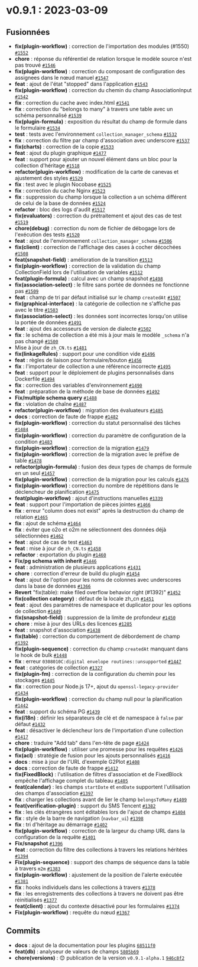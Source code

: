# v0.9.1 : 2023-03-09

## Fusionnées

- **fix(plugin-workflow)** : correction de l'importation des modules (#1550) [`#1552`](https://github.com/nocobase/nocobase/pull/1552)
- **chore** : réponse du référentiel de relation lorsque le modèle source n'est pas trouvé [`#1546`](https://github.com/nocobase/nocobase/pull/1546)
- **fix(plugin-workflow)** : correction du composant de configuration des assignees dans le nœud manuel [`#1547`](https://github.com/nocobase/nocobase/pull/1547)
- **feat** : ajout de l'état "stopped" dans l'application [`#1543`](https://github.com/nocobase/nocobase/pull/1543)
- **fix(plugin-workflow)** : correction du chemin du champ AssociationInput [`#1542`](https://github.com/nocobase/nocobase/pull/1542)
- **fix** : correction du cache avec index.html [`#1541`](https://github.com/nocobase/nocobase/pull/1541)
- **fix** : correction du "belongs to many" à travers une table avec un schéma personnalisé [`#1539`](https://github.com/nocobase/nocobase/pull/1539)
- **fix(plugin-formula)** : exposition du résultat du champ de formule dans le formulaire [`#1534`](https://github.com/nocobase/nocobase/pull/1534)
- **test** : tests avec l'environnement `collection_manager_schema` [`#1532`](https://github.com/nocobase/nocobase/pull/1532)
- **fix** : correction du filtre par champ d'association avec underscore [`#1537`](https://github.com/nocobase/nocobase/pull/1537)
- **fix(charts)** : correction de la copie [`#1533`](https://github.com/nocobase/nocobase/pull/1533)
- **feat** : ajout du plugin graphique [`#1477`](https://github.com/nocobase/nocobase/pull/1477)
- **feat** : support pour ajouter un nouvel élément dans un bloc pour la collection d'héritage [`#1518`](https://github.com/nocobase/nocobase/pull/1518)
- **refactor(plugin-workflow)** : modification de la carte de canevas et ajustement des styles [`#1529`](https://github.com/nocobase/nocobase/pull/1529)
- **fix** : test avec le plugin Nocobase [`#1525`](https://github.com/nocobase/nocobase/pull/1525)
- **fix** : correction du cache Nginx [`#1523`](https://github.com/nocobase/nocobase/pull/1523)
- **fix** : suppression du champ lorsque la collection a un schéma différent de celui de la base de données [`#1524`](https://github.com/nocobase/nocobase/pull/1524)
- **refactor** : bloc des logs d'audit [`#1517`](https://github.com/nocobase/nocobase/pull/1517)
- **fix(evaluators)** : correction du prétraitement et ajout des cas de test [`#1519`](https://github.com/nocobase/nocobase/pull/1519)
- **chore(debug)** : correction du nom de fichier de débogage lors de l'exécution des tests [`#1520`](https://github.com/nocobase/nocobase/pull/1520)
- **feat** : ajout de l'environnement `collection_manager_schema` [`#1506`](https://github.com/nocobase/nocobase/pull/1506)
- **fix(client)** : correction de l'affichage des cases à cocher décochées [`#1508`](https://github.com/nocobase/nocobase/pull/1508)
- **feat(snapshot-field)** : amélioration de la transition [`#1513`](https://github.com/nocobase/nocobase/pull/1513)
- **fix(plugin-workflow)** : correction de la validation du champ CollectionField lors de l'utilisation de variables [`#1512`](https://github.com/nocobase/nocobase/pull/1512)
- **feat(plugin-formula)** : calcul avec un champ snapshot [`#1498`](https://github.com/nocobase/nocobase/pull/1498)
- **fix(association-select)** : le filtre sans portée de données ne fonctionne pas [`#1509`](https://github.com/nocobase/nocobase/pull/1509)
- **feat** : champ de tri par défaut initialisé sur le champ `createdAt` [`#1507`](https://github.com/nocobase/nocobase/pull/1507)
- **fix(graphical-interface)** : la catégorie de collection ne s'affiche pas avec le titre [`#1503`](https://github.com/nocobase/nocobase/pull/1503)
- **fix(association-select)** : les données sont incorrectes lorsqu'on utilise la portée de données [`#1491`](https://github.com/nocobase/nocobase/pull/1491)
- **feat** : ajout des accesseurs de version de dialecte [`#1502`](https://github.com/nocobase/nocobase/pull/1502)
- **fix** : le schéma de collection a été mis à jour mais le modèle `_schema` n'a pas changé [`#1500`](https://github.com/nocobase/nocobase/pull/1500)
- Mise à jour de `zh_CN.ts` [`#1481`](https://github.com/nocobase/nocobase/pull/1481)
- **fix(linkageRules)** : support pour une condition vide [`#1496`](https://github.com/nocobase/nocobase/pull/1496)
- **feat** : règles de liaison pour formulaire/bouton [`#1456`](https://github.com/nocobase/nocobase/pull/1456)
- **fix** : l'importateur de collection a une référence incorrecte [`#1495`](https://github.com/nocobase/nocobase/pull/1495)
- **feat** : support pour le déploiement de plugins personnalisés dans Dockerfile [`#1494`](https://github.com/nocobase/nocobase/pull/1494)
- **fix** : correction des variables d'environnement [`#1490`](https://github.com/nocobase/nocobase/pull/1490)
- **feat** : préparation de la méthode de base de données [`#1492`](https://github.com/nocobase/nocobase/pull/1492)
- **Fix/multiple schema query** [`#1488`](https://github.com/nocobase/nocobase/pull/1488)
- **fix** : violation de chaîne [`#1487`](https://github.com/nocobase/nocobase/pull/1487)
- **refactor(plugin-workflow)** : migration des évaluateurs [`#1485`](https://github.com/nocobase/nocobase/pull/1485)
- **docs** : correction de faute de frappe [`#1482`](https://github.com/nocobase/nocobase/pull/1482)
- **fix(plugin-workflow)** : correction du statut personnalisé des tâches [`#1484`](https://github.com/nocobase/nocobase/pull/1484)
- **fix(plugin-workflow)** : correction du paramètre de configuration de la condition [`#1483`](https://github.com/nocobase/nocobase/pull/1483)
- **fix(plugin-workflow)** : correction de la migration [`#1479`](https://github.com/nocobase/nocobase/pull/1479)
- **fix(plugin-workflow)** : correction de la migration avec le préfixe de table [`#1478`](https://github.com/nocobase/nocobase/pull/1478)
- **refactor(plugin-formula)** : fusion des deux types de champs de formule en un seul [`#1457`](https://github.com/nocobase/nocobase/pull/1457)
- **fix(plugin-workflow)** : correction de la migration pour les calculs [`#1476`](https://github.com/nocobase/nocobase/pull/1476)
- **fix(plugin-workflow)** : correction du nombre de répétitions dans le déclencheur de planification [`#1475`](https://github.com/nocobase/nocobase/pull/1475)
- **feat(plugin-workflow)** : ajout d'instructions manuelles [`#1339`](https://github.com/nocobase/nocobase/pull/1339)
- **feat** : support pour l'importation de pièces jointes [`#1466`](https://github.com/nocobase/nocobase/pull/1466)
- **fix** : erreur "column does not exist" après la destruction du champ de relation [`#1465`](https://github.com/nocobase/nocobase/pull/1465)
- **fix** : ajout de schéma [`#1464`](https://github.com/nocobase/nocobase/pull/1464)
- **fix** : éviter que o2o et o2m ne sélectionnent des données déjà sélectionnées [`#1462`](https://github.com/nocobase/nocobase/pull/1462)
- **feat** : ajout de cas de test [`#1463`](https://github.com/nocobase/nocobase/pull/1463)
- **feat** : mise à jour de `zh_CN.ts` [`#1458`](https://github.com/nocobase/nocobase/pull/1458)
- **refactor** : exportation du plugin [`#1460`](https://github.com/nocobase/nocobase/pull/1460)
- **Fix/pg schema with inherit** [`#1446`](https://github.com/nocobase/nocobase/pull/1446)
- **feat** : administration de plusieurs applications [`#1431`](https://github.com/nocobase/nocobase/pull/1431)
- **chore** : correction d'erreur de build du plugin [`#1454`](https://github.com/nocobase/nocobase/pull/1454)
- **feat** : ajout de l'option pour les noms de colonnes avec underscores dans la base de données [`#1366`](https://github.com/nocobase/nocobase/pull/1366)
- **Revert** "fix(table): make filed overflow behavior right (#1392)" [`#1452`](https://github.com/nocobase/nocobase/pull/1452)
- **fix(collection category)** : défaut de la locale zh_cn [`#1451`](https://github.com/nocobase/nocobase/pull/1451)
- **feat** : ajout des paramètres de namespace et duplicator pour les options de collection [`#1449`](https://github.com/nocobase/nocobase/pull/1449)
- **fix(snapshot-field)** : suppression de la limite de profondeur [`#1450`](https://github.com/nocobase/nocobase/pull/1450)
- **chore** : mise à jour des URLs des licences [`#1285`](https://github.com/nocobase/nocobase/pull/1285)
- **feat** : snapshot d'association [`#1438`](https://github.com/nocobase/nocobase/pull/1438)
- **fix(table)** : correction du comportement de débordement de champ [`#1392`](https://github.com/nocobase/nocobase/pull/1392)
- **fix(plugin-sequence)** : correction du champ `createdAt` manquant dans le hook de bulk [`#1448`](https://github.com/nocobase/nocobase/pull/1448)
- **fix** : erreur `0308010C:digital envelope routines::unsupported` [`#1447`](https://github.com/nocobase/nocobase/pull/1447)
- **feat** : catégories de collection [`#1327`](https://github.com/nocobase/nocobase/pull/1327)
- **fix(plugin-fm)** : correction de la configuration du chemin pour les stockages [`#1445`](https://github.com/nocobase/nocobase/pull/1445)
- **fix** : correction pour Node.js 17+, ajout du `openssl-legacy-provider` [`#1434`](https://github.com/nocobase/nocobase/pull/1434)
- **fix(plugin-workflow)** : correction du champ null pour la planification [`#1442`](https://github.com/nocobase/nocobase/pull/1442)
- **feat** : support du schéma PG [`#1439`](https://github.com/nocobase/nocobase/pull/1439)
- **fix(i18n)** : définir les séparateurs de clé et de namespace à `false` par défaut [`#1432`](https://github.com/nocobase/nocobase/pull/1432)
- **feat** : désactiver le déclencheur lors de l'importation d'une collection [`#1417`](https://github.com/nocobase/nocobase/pull/1417)
- **chore** : traduire "Add tab" dans l'en-tête de page [`#1424`](https://github.com/nocobase/nocobase/pull/1424)
- **fix(plugin-workflow)** : utiliser une promesse pour les requêtes [`#1426`](https://github.com/nocobase/nocobase/pull/1426)
- **fix(acl)** : stratégie de fusion pour les ajouts personnalisés [`#1416`](https://github.com/nocobase/nocobase/pull/1416)
- **docs** : mise à jour de l'URL d'exemple G2Plot [`#1408`](https://github.com/nocobase/nocobase/pull/1408)
- **docs** : correction de faute de frappe [`#1412`](https://github.com/nocobase/nocobase/pull/1412)
- **fix(FixedBlock)** : l'utilisation de filtres d'association et de FixedBlock empêche l'affichage complet du tableau [`#1405`](https://github.com/nocobase/nocobase/pull/1405)
- **feat(calendar)** : les champs `startDate` et `endDate` supportent l'utilisation des champs d'association [`#1397`](https://github.com/nocobase/nocobase/pull/1397)
- **fix** : charger les collections avant de lier le champ `belongsToMany` [`#1409`](https://github.com/nocobase/nocobase/pull/1409)
- **feat(verification-plugin)** : support du SMS Tencent [`#1382`](https://github.com/nocobase/nocobase/pull/1382)
- **fix** : les clés étrangères sont éditables lors de l'ajout de champs [`#1404`](https://github.com/nocobase/nocobase/pull/1404)
- **fix** : style de la barre de navigation (`navbar_ui`) [`#1398`](https://github.com/nocobase/nocobase/pull/1398)
- **fix** : tri d'héritage au démarrage [`#1402`](https://github.com/nocobase/nocobase/pull/1402)
- **fix(plugin-workflow)** : correction de la largeur du champ URL dans la configuration de la requête [`#1401`](https://github.com/nocobase/nocobase/pull/1401)
- **Fix/snapshot** [`#1396`](https://github.com/nocobase/nocobase/pull/1396)
- **feat** : correction du filtre des collections à travers les relations héritées [`#1394`](https://github.com/nocobase/nocobase/pull/1394)
- **Fix(plugin-sequence)** : support des champs de séquence dans la table à travers `m2m` [`#1383`](https://github.com/nocobase/nocobase/pull/1383)
- **fix(plugin-workflow)** : ajustement de la position de l'alerte exécutée [`#1381`](https://github.com/nocobase/nocobase/pull/1381)
- **fix** : hooks individuels dans les collections à travers [`#1378`](https://github.com/nocobase/nocobase/pull/1378)
- **fix** : les enregistrements des collections à travers ne doivent pas être réinitialisés [`#1377`](https://github.com/nocobase/nocobase/pull/1377)
- **feat(client)** : ajout du contexte désactivé pour les formulaires [`#1374`](https://github.com/nocobase/nocobase/pull/1374)
- **Fix(plugin-workflow)** : requête du nœud [`#1367`](https://github.com/nocobase/nocobase/pull/1367)

## Commits
- **docs** : ajout de la documentation pour les plugins [`68511f0`](https://github.com/nocobase/nocobase/commit/68511f05bc7dbca49e0ab95eb868a193a3502d71)
- **feat(db)** : analyseur de valeurs de champs [`5805b69`](https://github.com/nocobase/nocobase/commit/5805b69455532ad643e9c87831da985d41bc5d6d)
- **chore(versions)** : 😊 publication de la version `v0.9.1-alpha.1` [`946c8f2`](https://github.com/nocobase/nocobase/commit/946c8f25a3df538f4a83abe4468786cf554d8914)

